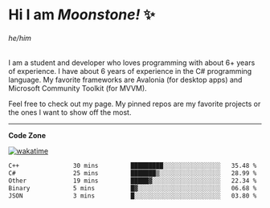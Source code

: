 
<!--
**MoonstoneStudios/MoonstoneStudios** is a ✨ _special_ ✨ repository because its `README.md` (this file) appears on your GitHub profile.

Here are some ideas to get you started:

- 🔭 I’m currently working on ...
- 🌱 I’m currently learning ...
- 👯 I’m looking to collaborate on ...
- 🤔 I’m looking for help with ...
- 💬 Ask me about ...
- 📫 How to reach me: ...
- 😄 Pronouns: ...
- ⚡ Fun fact: ...
-->

# Hi I am _Moonstone!_  ✨
###### he/him

I am a student and developer who loves programming with about 6+ years of experience. 
I have about 6 years of experience in the C# programming language. 
My favorite frameworks are Avalonia (for desktop apps) and Microsoft Community Toolkit (for MVVM).

Feel free to check out my page. My pinned repos are my favorite projects or the ones I want to show off the most. 

---

**Code Zone**


[![wakatime](https://wakatime.com/badge/user/35c755da-7226-42ef-89f9-892c03fbcf7e.svg?style=for-the-badge)](https://wakatime.com/@35c755da-7226-42ef-89f9-892c03fbcf7e)
<!--START_SECTION:waka-->

```txt
C++               30 mins         █████████░░░░░░░░░░░░░░░░   35.48 %
C#                25 mins         ███████▒░░░░░░░░░░░░░░░░░   28.99 %
Other             19 mins         █████▓░░░░░░░░░░░░░░░░░░░   22.34 %
Binary            5 mins          █▓░░░░░░░░░░░░░░░░░░░░░░░   06.68 %
JSON              3 mins          █░░░░░░░░░░░░░░░░░░░░░░░░   03.80 %
```

<!--END_SECTION:waka-->
